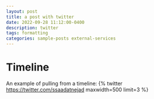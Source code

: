 ```yaml
---
layout: post
title: a post with twitter
date: 2022-09-28 11:12:00-0400
description: twitter
tags: formatting
categories: sample-posts external-services
---
```

# Timeline
An example of pulling from a timeline:
{% twitter https://twitter.com/ssaadatnejad maxwidth=500 limit=3 %}